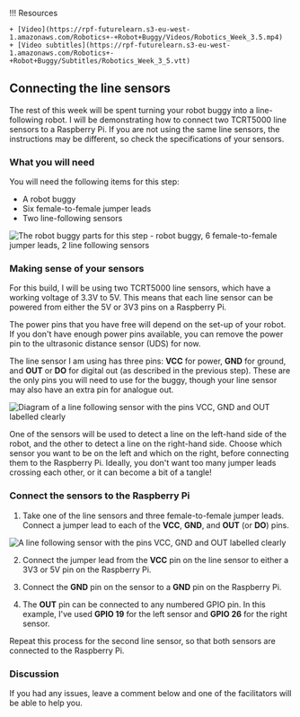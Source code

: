!!! Resources

    + [Video](https://rpf-futurelearn.s3-eu-west-1.amazonaws.com/Robotics+-+Robot+Buggy/Videos/Robotics_Week_3.5.mp4)
    + [Video subtitles](https://rpf-futurelearn.s3-eu-west-1.amazonaws.com/Robotics+-+Robot+Buggy/Subtitles/Robotics_Week_3_5.vtt)

## Connecting the line sensors

The rest of this week will be spent turning your robot buggy into a line-following robot. I will be demonstrating how to connect two TCRT5000 line sensors to a Raspberry Pi. If you are not using the same line sensors, the instructions may be different, so check the specifications of your sensors.

### What you will need

You will need the following items for this step:

+ A robot buggy
+ Six female-to-female jumper leads
+ Two line-following sensors

![The robot buggy parts for this step - robot buggy, 6 female-to-female jumper leads, 2 line following sensors](https://rpf-futurelearn.s3-eu-west-1.amazonaws.com/Robotics+-+Robot+Buggy/Photographs/3_5-parts-for-line-sensors.jpg)

### Making sense of your sensors

For this build, I will be using two TCRT5000 line sensors, which have a working voltage of 3.3V to 5V. This means that each line sensor can be powered from either the 5V or 3V3 pins on a Raspberry Pi.

The power pins that you have free will depend on the set-up of your robot. If you don't have enough power pins available, you can remove the power pin to the ultrasonic distance sensor (UDS) for now.

The line sensor I am using has three pins: **VCC** for power, **GND** for ground, and **OUT** or **DO** for digital out (as described in the previous step). These are the only pins you will need to use for the buggy, though your line sensor may also have an extra pin for analogue out.

![Diagram of a line following sensor with the pins VCC, GND and OUT labelled clearly](https://rpf-futurelearn.s3-eu-west-1.amazonaws.com/Robotics+-+Robot+Buggy/Illustration/36-3_4_TCRT_Sensor_Diagram.png)

One of the sensors will be used to detect a line on the left-hand side of the robot, and the other to detect a line on the right-hand side. Choose which sensor you want to be on the left and which on the right, before connecting them to the Raspberry Pi. Ideally, you don't want too many jumper leads crossing each other, or it can become a bit of a tangle!

### Connect the sensors to the Raspberry Pi

1. Take one of the line sensors and three female-to-female jumper leads. Connect a jumper lead to each of the **VCC**, **GND**, and **OUT** (or **DO**) pins.

![A line following sensor with the pins VCC, GND and OUT labelled clearly](https://rpf-futurelearn.s3-eu-west-1.amazonaws.com/Robotics+-+Robot+Buggy/Photographs/3_5-line-sensor-three-wires.jpg)

2. Connect the jumper lead from the **VCC** pin on the line sensor to either a 3V3 or 5V pin on the Raspberry Pi.

3. Connect the **GND** pin on the sensor to a **GND** pin on the Raspberry Pi.

4. The **OUT** pin can be connected to any numbered GPIO pin. In this example, I've used **GPIO 19** for the left sensor and **GPIO 26** for the right sensor.

Repeat this process for the second line sensor, so that both sensors are connected to the Raspberry Pi.

### Discussion

If you had any issues, leave a comment below and one of the facilitators will be able to help you.

